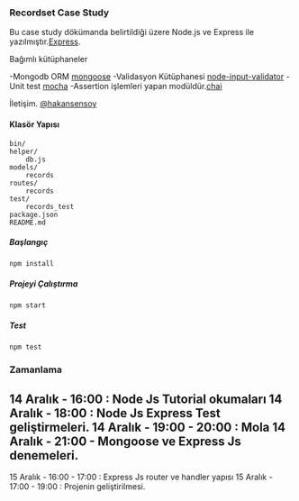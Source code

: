 ### Recordset Case Study

Bu case study dökümanda belirtildiği üzere Node.js ve Express ile yazılmıştır.[Express](https://github.com/expressjs/express).

Bağımlı kütüphaneler 

-Mongodb ORM  [mongoose](https://github.com/Automattic/mongoose)
-Validasyon Kütüphanesi [node-input-validator](https://github.com/bitnbytesio/node-input-validator)
-Unit test [mocha](https://github.com/mochajs/mocha)
-Assertion işlemleri yapan modüldür.[chai](https://github.com/chaijs/chai)

İletişim. [@hakansensoy](mailto:h.sensoyy@gmail.com)

#### Klasör Yapısı

```
bin/
helper/
    db.js
models/
    records
routes/
    records
test/
    records_test    
package.json
README.md
```

##### Başlangıç
```
npm install
```

##### Projeyi Çalıştırma
```
npm start
```

##### Test 
```
npm test
```


### Zamanlama 
14 Aralık - 16:00 : Node Js Tutorial okumaları
14 Aralık - 18:00 : Node Js Express Test geliştirmeleri.
14 Aralık - 19:00 - 20:00 : Mola
14 Aralık - 21:00 - Mongoose ve Express Js denemeleri.
-------------------------------------------------
15 Aralık - 16:00 - 17:00 : Express Js router ve handler yapısı 
15 Aralık - 17:00 - 19:00 : Projenin geliştirilmesi.
 